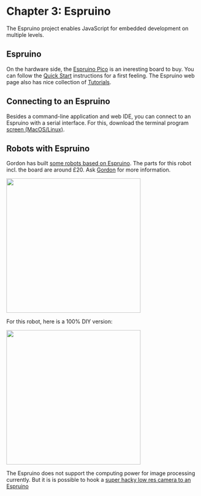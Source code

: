 # Chapter 3: Espruino

The Espruino project enables JavaScript for embedded development on multiple levels.


## Espruino

On the hardware side, the [Espruino Pico](http://www.espruino.com/Pico) is an ineresting board to buy. You can follow the [Quick Start](http://www.espruino.com/Quick+Start) instructions for a first feeling.
The Espruino web page also has nice collection of [Tutorials](http://www.espruino.com/Tutorials).

## Connecting to an Espruino

Besides a command-line application and web IDE, you can connect to an Espruino with a serial interface. For this, download the terminal program [screen (MacOS/Linux)](https://www.gnu.org/software/screen/). 

## Robots with Espruino

Gordon has built [some robots based on Espruino](http://www.espruino.com/RobotPCB). The parts for this robot incl. the board are around £20. Ask [Gordon](http://espruino.com) for more information.

<img style="width: 350px" src="http://www.espruino.com/refimages/RobotPCB_robot.jpg" />

For this robot, here is a 100% DIY version:

<img style="width: 350px" src="/images/espruino_bot.png">

The Espruino does not support the computing power for image processing currently. But it is is possible to hook a [super hacky low res camera to an Espruino](http://www.espruino.com/ADNS5050)

